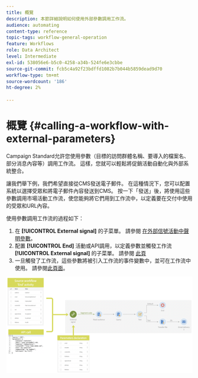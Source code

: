 ```yaml
---
title: 概覽
description: 本節詳細說明如何使用外部參數調用工作流。
audience: automating
content-type: reference
topic-tags: workflow-general-operation
feature: Workflows
role: Data Architect
level: Intermediate
exl-id: 538056e6-b5c0-4258-a34b-524fe6e3cbbe
source-git-commit: fcb5c4a92f23bdffd1082b7b044b5859dead9d70
workflow-type: tm+mt
source-wordcount: '186'
ht-degree: 2%

---
```


# 概覽 {#calling-a-workflow-with-external-parameters}

Campaign Standard允許您使用參數（目標的訪問群體名稱、要導入的檔案名、部分消息內容等）調用工作流。 這樣，您就可以輕鬆將促銷活動自動化與外部系統整合。

讓我們舉下例，我們希望直接從CMS發送電子郵件。 在這種情況下，您可以配置系統以選擇受眾和將電子郵件內容發送到CMS。 按一下「發送」後，將使用這些參數調用市場活動工作流，使您能夠將它們用到工作流中，以定義要在交付中使用的受眾和URL內容。

使用參數調用工作流的過程如下：

1. 在 **[!UICONTROL External signal]** 的子菜單。 請參閱 [在外部信號活動中聲明參數](../../automating/using/declaring-parameters-external-signal.md)。
1. 配置 **[!UICONTROL End]** 活動或API調用，以定義參數並觸發工作流 **[!UICONTROL External signal]** 的子菜單。 請參閱 [此頁](../../automating/using/defining-parameters-calling-workflow.md)
1. 一旦觸發了工作流，這些參數將被引入工作流的事件變數中，並可在工作流中使用。 請參閱[此頁面](../../automating/using/customizing-workflow-external-parameters.md)。

![](assets/extsignal_process.png)
